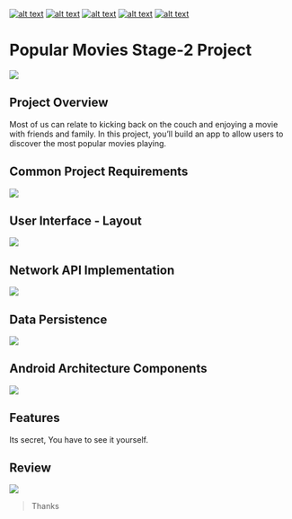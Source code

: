 <!-- Please don't remove this: Grab your social icons from https://github.com/carlsednaoui/gitsocial -->

<!-- display the social media buttons in your README -->

[![alt text][1.1]][1] 		[![alt text][2.1]][2] 		[![alt text][3.1]][3]		[![alt text][4.1]][4]		[![alt text][5.1]][5]


<!-- links to social media icons -->
<!-- no need to change these -->

<!-- icons with padding -->

[1.1]: http://i.imgur.com/tXSoThF.png (twitter icon with padding)
[2.1]: http://i.imgur.com/P3YfQoD.png (facebook icon with padding)
[3.1]: http://i.imgur.com/yCsTjba.png (google plus icon with padding)
[4.1]: https://ppxdev.files.wordpress.com/2018/10/aln.png (tumblr icon with padding)
[5.1]: http://i.imgur.com/0o48UoR.png (github icon with padding)


<!-- links to your social media accounts -->
<!-- update these accordingly -->

[1]: http://www.twitter.com/imtrilokia
[2]: http://www.facebook.com/abhinandan.trilokia
[3]: https://plus.google.com/+AbhinandanTrilokia
[4]: https://www.linkedin.com/in/abhinandantrilokia/
[5]: https://github.com/Trilokia


<!-- Please don't remove this: Grab your social icons from https://github.com/carlsednaoui/gitsocial -->
# Popular Movies Stage-2 Project
![](https://ppxdev.files.wordpress.com/2018/10/pmas21.png)

## Project Overview
Most of us can relate to kicking back on the couch and enjoying a movie with friends and family. In this project, you’ll build an app to allow users to discover the most popular movies playing. 

## Common Project Requirements
![](https://ppxdev.files.wordpress.com/2018/10/pmab11.png)

## User Interface - Layout
![](https://ppxdev.files.wordpress.com/2018/10/pmab21.png)

## Network API Implementation
![](https://ppxdev.files.wordpress.com/2018/10/pmab41.png)

## Data Persistence
![](https://ppxdev.files.wordpress.com/2018/10/pmab5.png)

## Android Architecture Components
![](https://ppxdev.files.wordpress.com/2018/10/pmab5.png)

## Features
Its secret, You have to see it yourself.

## Review
![](https://ppxdev.files.wordpress.com/2018/10/pmab8.png)

>Thanks